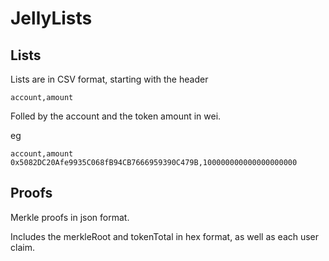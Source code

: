 # JellyLists

## Lists

Lists are in CSV format, starting with the header

```
account,amount
```

Folled by the account and the token amount in wei. 

eg 
```
account,amount
0x5082DC20Afe9935C068fB94CB7666959390C479B,100000000000000000000
```

## Proofs

Merkle proofs in json format. 

Includes the merkleRoot and tokenTotal in hex format, as well as each user claim.
